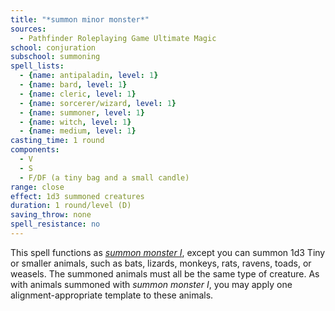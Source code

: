 ```yaml
---
title: "*summon minor monster*"
sources:
  - Pathfinder Roleplaying Game Ultimate Magic
school: conjuration
subschool: summoning
spell_lists:
  - {name: antipaladin, level: 1}
  - {name: bard, level: 1}
  - {name: cleric, level: 1}
  - {name: sorcerer/wizard, level: 1}
  - {name: summoner, level: 1}
  - {name: witch, level: 1}
  - {name: medium, level: 1}
casting_time: 1 round
components:
  - V
  - S
  - F/DF (a tiny bag and a small candle)
range: close
effect: 1d3 summoned creatures
duration: 1 round/level (D)
saving_throw: none
spell_resistance: no
---
```


This spell functions as [*summon monster I*](/spells/summon-monster-i/), except you can summon 1d3 Tiny or smaller animals, such as bats, lizards, monkeys, rats, ravens, toads, or weasels. The summoned animals must all be the same type of creature. As with animals summoned with *summon monster I*, you may apply one alignment-appropriate template to these animals.

